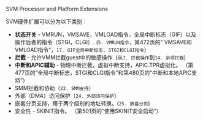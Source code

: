 SVM Processor and Platform Extensions

SVM硬件扩展可以分为以下类别：
* **状态开关** - VMRUN，VMSAVE，VMLOAD指令，全局中断标志（GIF）以及操作后者的指令（STGI，CLGI）. (`5. VMRUN指令`，第472页的“ VMSAVE和VMLOAD指令”，`17. GIF全局中断标志, STGI和CLGI指令`）
* **拦截** - 允许VMM拦截guest中的敏感操作. (从`7. 拦截操作`到`14. 杂项拦截`)
* **中断和APIC辅助** - 物理中断拦截，虚拟中断支持，APIC.TPR虚拟化。 （第477页的“全局中断标志，STGI和CLGI指令”和第480页的“中断和本地APIC支持”）
* SMM拦截和协助（`22. SMM支持`）
* 外部（DMA）访问保护（`24. 外部访问保护`）
* 嵌套分页支持，用于两个级别的地址转换。(`25. 嵌套分页`)
* 安全性 - SKINIT指令。 （第501页的“使用SKINIT安全启动”）